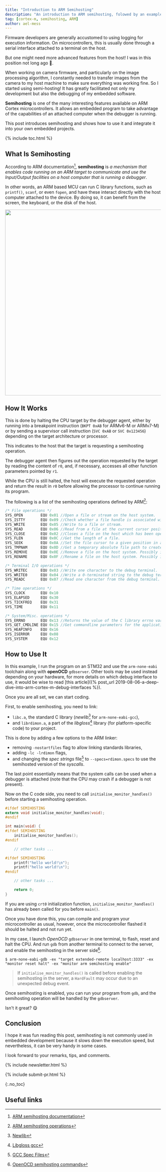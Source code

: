 ```yaml
---
title: "Introduction to ARM Semihosting"
description: "An introduction to ARM semihosting, folowed by an example with OpenOCD and arm-none-eabi toolchain"
tag: [cortex-m, semihosting, ARM]
author: ael-mess
---
```


Firmware developers are generally accustomed to using logging for execution
information. On microcontrollers, this is usually done through a serial
interface attached to a terminal on the host.

But one might need more advanced features from the host! I was in this position
not long ago 🤨.

When working on camera firmware, and particularly on the image processing
algorithm, I constantly needed to transfer images from the camera to my host
machine to make sure everything was working fine. So I started using
semi-hosting! It has greatly facilitated not only my development but also the
debugging of my embedded software.

**Semihosting** is one of the many interesting features available on ARM Cortex
microcontrollers. It allows an embedded program to take advantage of the
capabilities of an attached computer when the debugger is running.

<!-- excerpt start -->
This post introduces semihosting and shows how to use it and integrate it into
your own embedded projects.
<!-- excerpt end -->

{% include toc.html %}

## What Is Semihosting

According to ARM documentation[^1], **semihosting** is _a mechanism that enables
code running on an ARM target to communicate and use the Input/Output facilities
on a host computer that is running a debugger_.

In other words, an ARM based MCU can run C library functions, such as
`printf()`, `scanf`, or even `fopen`, and have these interact directly with the
host computer attached to the device. By doing so, it can benefit from the
screen, the keyboard, or the disk of the host.

<p align="center">
  <img width="600" src="{% img_url semihosting/semihosting_overview.png %}"/>
</p>

## How It Works

This is done by halting the CPU target by the debugger agent, either by running
into a breakpoint instruction (`BKPT 0xAB`  for ARMv6-M or ARMv7-M) or by
sending a supervisor call instruction (`SVC 0xAB` or `SVC 0x123456`) depending
on the target architecture or processor.

This indicates to the host that the target is requesting a semihosting
operation.

The debugger agent then figures out the operation requested by the target by
reading the content of `r0`, and, if necessary, accesses all other function
parameters pointed by `r1`.

While the CPU is still halted, the host will execute the requested operation and
return the result in `r0` before allowing the processor to continue running its
program.

The following is a list of the semihosting operations defined by ARM[^2]:

```c
/* File operations */
SYS_OPEN        EQU 0x01 //Open a file or stream on the host system.
SYS_ISTTY       EQU 0x09 //Check whether a file handle is associated with a file or a stream/terminal such as stdout.
SYS_WRITE       EQU 0x05 //Write to a file or stream.
SYS_READ        EQU 0x06 //Read from a file at the current cursor position.
SYS_CLOSE       EQU 0x02 //Closes a file on the host which has been opened by SYS_OPEN.
SYS_FLEN        EQU 0x0C //Get the length of a file.
SYS_SEEK        EQU 0x0A //Set the file cursor to a given position in a file.
SYS_TMPNAM      EQU 0x0D //Get a temporary absolute file path to create a temporary file.
SYS_REMOVE      EQU 0x0E //Remove a file on the host system. Possibly insecure!
SYS_RENAME      EQU 0x0F //Rename a file on the host system. Possibly insecure!

/* Terminal I/O operations */
SYS_WRITEC      EQU 0x03 //Write one character to the debug terminal.
SYS_WRITE0      EQU 0x04 //Write a 0-terminated string to the debug terminal.
SYS_READC       EQU 0x07 //Read one character from the debug terminal.

/* Time operations */
SYS_CLOCK       EQU 0x10
SYS_ELAPSED     EQU 0x30
SYS_TICKFREQ    EQU 0x31
SYS_TIME        EQU 0x11

/* System/Misc. operations */
SYS_ERRNO       EQU 0x13 //Returns the value of the C library errno variable that is associated with the semihosting implementation.
SYS_GET_CMDLINE EQU 0x15 //Get commandline parameters for the application to run with (argc and argv for main())
SYS_HEAPINFO    EQU 0x16
SYS_ISERROR     EQU 0x08
SYS_SYSTEM      EQU 0x12
```

## How to Use It

In this example, I run the program on an STM32 and use the `arm-none-eabi`
toolchain along with **openOCD** `gdbserver`. Other tools may be used instead
depending on your hardware, for more details on which debug interface to use, it
would be wise to read [this article]({% post_url 2019-08-06-a-deep-dive-into-arm-cortex-m-debug-interfaces %}).

Once you are all set, we can start coding.

First, to enable semihosting, you need to link:
* `libc.a`, the standard C library (*newlib*[^3] for `arm-none-eabi-gcc`),
* and `librdimon.a`, a part of the *libgloss*[^4] library (for platform-specific
  code) to your project.

This is done by adding a few options to the ARM linker:
* removing `-nostartfiles` flag to allow linking standards libraries,
* adding `-lc -lrdimon` flags,
* and changing the *spec strings* file[^5] to `--specs=rdimon.specs` to use the
  semihosted version of the *syscalls*.

The last point essentially means that the system calls can be used when a
debugger is attached (note that the CPU may crash if a debugger is not present).

Now on the C code side, you need to call `initialise_monitor_handles()` before
starting a semihosting operation.

```c
#ifdef SEMIHOSTING
extern void initialise_monitor_handles(void);
#endif

int main(void) {
#ifdef SEMIHOSTING
  	initialise_monitor_handles();
#endif

  	// other tasks ...

#ifdef SEMIHOSTING
    printf("hello world!\n");
    printf("hello world!\n");
#endif

    // other tasks ...

  	return 0;
}
```

If you are using `crt0` initialization function, `initialise_monitor_handles()`
has already been called for you before `main()`.

Once you have done this, you can compile and program your microcontroller as
usual, however, once the microcontroller flashed it should be halted and not run
yet.

In my case, I launch *OpenOCD* `gdbserver` in one terminal, to flash, reset and
halt the CPU. And run `gdb` from another terminal to connect to the server, and
enable the semihosting in the server side[^6].

```shell
$ arm-none-eabi-gdb -ex "target extended-remote localhost:3333" -ex "monitor reset halt" -ex "monitor arm semihosting enable"
```

> If `initialise_monitor_handles()` is called before enabling the semihosting in
> the server, a `HardFault` may occur due to an unexpected debug event.

Once semihosting is enabled, you can run your program from `gdb`, and the
semihosting operation will be handled by the `gdbserver`.

Isn't it great? 😋

## Conclusion

I hope it was fun reading this post, semihosting is not commonly used in
embedded development because it slows down the execution speed, but
nevertheless, it can be very handy in some cases.

I look forward to your remarks, tips, and comments.

<!-- Interrupt Keep START -->
{% include newsletter.html %}

{% include submit-pr.html %}
<!-- Interrupt Keep END -->

{:.no_toc}

## Useful links

<!-- prettier-ignore-start -->
[^1]: [ARM semihosting documentation](https://developer.arm.com/documentation/dui0471/i/semihosting/what-is-semihosting-?lang=en)
[^2]: [ARM semihosting operations](https://developer.arm.com/documentation/dui0471/i/semihosting/semihosting-operations?lang=en)
[^3]: [Newlib](https://www.embedded.com/embedding-with-gnu-newlib/)
[^4]: [Libgloss gcc](https://sca.uwaterloo.ca/coldfire/gcc-doc/docs/porting_1.html)
[^5]: [GCC Spec Files](https://gcc.gnu.org/onlinedocs/gcc/Spec-Files.html)
[^6]: [OpenOCD semihosting commands](http://openocd.org/doc/html/Architecture-and-Core-Commands.html#Architecture-and-Core-Commands)
<!-- prettier-ignore-end -->
